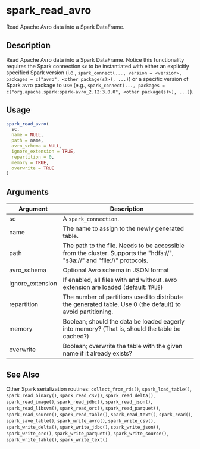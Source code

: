 # spark_read_avro


Read Apache Avro data into a Spark DataFrame.




## Description

Read Apache Avro data into a Spark DataFrame.
Notice this functionality requires the Spark connection ``sc`` to be instantiated with either
an explicitly specified Spark version (i.e.,
``spark_connect(..., version = <version>, packages = c("avro", <other package(s)>), ...)``)
or a specific version of Spark avro package to use (e.g.,
``spark_connect(..., packages = c("org.apache.spark:spark-avro_2.12:3.0.0", <other package(s)>), ...)``).





## Usage
```r
spark_read_avro(
  sc,
  name = NULL,
  path = name,
  avro_schema = NULL,
  ignore_extension = TRUE,
  repartition = 0,
  memory = TRUE,
  overwrite = TRUE
)
```




## Arguments


Argument      |Description
------------- |----------------
sc | A ``spark_connection``.
name | The name to assign to the newly generated table.
path | The path to the file. Needs to be accessible from the cluster. Supports the "hdfs://", "s3a://" and "file://" protocols.
avro_schema | Optional Avro schema in JSON format
ignore_extension | If enabled, all files with and without .avro extension are loaded (default: ``TRUE``)
repartition | The number of partitions used to distribute the generated table. Use 0 (the default) to avoid partitioning.
memory | Boolean; should the data be loaded eagerly into memory? (That is, should the table be cached?)
overwrite | Boolean; overwrite the table with the given name if it already exists?







## See Also

Other Spark serialization routines: 
`collect_from_rds()`,
`spark_load_table()`,
`spark_read_binary()`,
`spark_read_csv()`,
`spark_read_delta()`,
`spark_read_image()`,
`spark_read_jdbc()`,
`spark_read_json()`,
`spark_read_libsvm()`,
`spark_read_orc()`,
`spark_read_parquet()`,
`spark_read_source()`,
`spark_read_table()`,
`spark_read_text()`,
`spark_read()`,
`spark_save_table()`,
`spark_write_avro()`,
`spark_write_csv()`,
`spark_write_delta()`,
`spark_write_jdbc()`,
`spark_write_json()`,
`spark_write_orc()`,
`spark_write_parquet()`,
`spark_write_source()`,
`spark_write_table()`,
`spark_write_text()`



